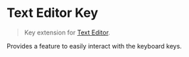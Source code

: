 Text Editor Key
================

> Key extension for [Text Editor](https://github.com/taufik-nurrohman/text-editor).

Provides a feature to easily interact with the keyboard keys.